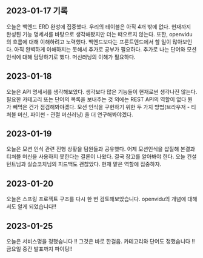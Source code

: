 ## 2023-01-17 기록

오늘은 백엔드 ERD 완성에 집중했다. 우리의 테이블은 아직 4개 밖에 없다. 현재까지 완성된 기능 명세서를 바탕으로 생각해봤지만 더는 떠오르지 않는다.
또한, openvidu의 흐름에 대해 이해하려고 노력했다. 백엔드보다는 프론트엔드에서 할 일이 많아보인다. 아직 완벽하게 이해하지는 못해서 추가로 공부가 필요하다.
추가로 나는 단어와 모션인식에 대해 담당하기로 했다. 머신러닝의 이해가 필요하다.

## 2023-01-18

오늘은 API 명세서를 생각해보았다.
생각보다 많은 기능들이 현재로썬 생각나진 않는다. 필요한 카테고리 또는 단어의 목록을 보내주는 것 외에는 REST API의 역할이 없다 뭔가 빼먹은 건가 점검해봐야겠다. 모션 인식을 구현하기 위한 두 가지 방법(브라우저 - 티쳐블 머신, 파이썬 - 관절 머신러닝) 을 더 연구해봐야겠다.

## 2023-01-19

오늘은 모션 인식 관련 진행 상황을 팀원들과 공유했다. 어제 모션인식을 삽질해 본결과 티쳐블 머신을 사용하지 못한다는 결론이 나왔다. 결국 장고를 알아봐야 한다. 오늘 컨설턴트님과 실습코치님의 피드백도 괜찮았다. 현재 맡은 역할에 집중하자.

## 2023-01-20

오늘은 스프링 프로젝트 구조를 다시 한 번 검토해보았습니다. openvidu의 개념에 대해서도 알게 되었습니다!!

## 2023-01-25

오늘은 서비스명을 정했습니다 !! 그것은 바로 한걸음. 카테고리와 단어도 정했습니다 !! 금요일 중간 발표까지 파이팅!!
